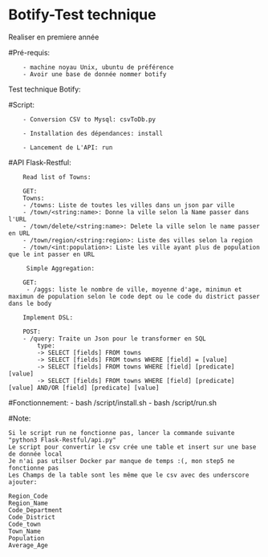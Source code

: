 # Botify-Test technique 

Realiser en premiere année 

#Pré-requis:
        
        - machine noyau Unix, ubuntu de préférence
        - Avoir une base de donnée nommer botify

Test technique Botify:

#Script:

        - Conversion CSV to Mysql: csvToDb.py

        - Installation des dépendances: install

        - Lancement de L'API: run

#API Flask-Restful:
    
        Read list of Towns:

        GET:
        Towns:
        - /towns: Liste de toutes les villes dans un json par ville
        - /town/<string:name>: Donne la ville selon la Name passer dans l'URL 
        - /town/delete/<string:name>: Delete la ville selon le name passer en URL
        - /town/region/<string:region>: Liste des villes selon la region
        - /town/<int:population>: Liste les ville ayant plus de population que le int passer en URL

         Simple Aggregation:

        GET:
         - /aggs: liste le nombre de ville, moyenne d'age, minimun et maximun de population selon le code dept ou le code du district passer dans le body

        Implement DSL: 

        POST:
        - /query: Traite un Json pour le transformer en SQL
            type: 
            -> SELECT [fields] FROM towns
            -> SELECT [fields] FROM towns WHERE [field] = [value]
            -> SELECT [fields] FROM towns WHERE [field] [predicate] [value]
            -> SELECT [fields] FROM towns WHERE [field] [predicate] [value] AND/OR [field] [predicate] [value]

#Fonctionnement: 
        - bash /script/install.sh
        - bash  /script/run.sh

#Note: 

    Si le script run ne fonctionne pas, lancer la commande suivante "python3 Flask-Restful/api.py" 
    Le script pour convertir le csv crée une table et insert sur une base de donnée local
    Je n'ai pas utilser Docker par manque de temps :(, mon step5 ne fonctionne pas
    Les Champs de la table sont les même que le csv avec des underscore ajouter:

    Region_Code	
	Region_Name	
	Code_Department	
	Code_District	
	Code_town	
	Town_Name	
	Population	
	Average_Age
